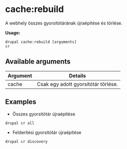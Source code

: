 # cache:rebuild
A webhely összes gyorsítótárának újraépítése és törlése.

**Usage:**
```
drupal cache:rebuild [arguments]
cr
```

## Available arguments
Argument | Details
---------|-------------
cache | Csak egy adott gyorsítótár törlése.

## Examples
* Összes gyorsítótár újraépítése
```
drupal cr all
```
* Felderítési gyorsítótár újraépítése
```
drupal cr discovery
```
